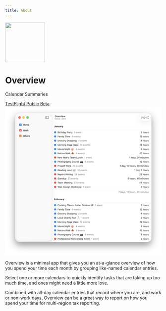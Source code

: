 ```yaml
---
title: About
---
```


<p class="header">
    <img src="/images/icon_128x128.png"
         srcset="/images/icon_128x128.png, /images/icon_128x128@2x.png 2x"
         width="128"
         height="128" />
</p>

# Overview

<p class="tagline">Calendar Summaries</p>

<nav class="actions">
    <a href="https://testflight.apple.com/join/PeUmrJ4X" target="_blank">TestFlight Public Beta</a>
</nav>

<img class="hero" src="/images/screenshot.png" width="867" />

Overview is a minimal app that gives you an at-a-glance overview of how you spend your time each month by grouping like-named calendar entries.

Select one or more calendars to quickly identify tasks that are taking up too much time, and ones might need a little more love.

Combined with all-day calendar entries that record where you are, and work or non-work days, Overview can be a great way to report on how you spend your time for multi-region tax reporting.
